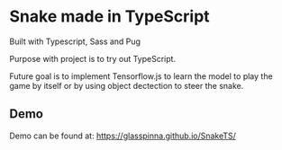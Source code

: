 # Snake made in TypeScript
Built with Typescript, Sass and Pug

Purpose with project is to try out TypeScript.

Future goal is to implement Tensorflow.js to learn the model to play the game by itself or by using object dectection to steer the snake.

## Demo
Demo can be found at: https://glasspinna.github.io/SnakeTS/
